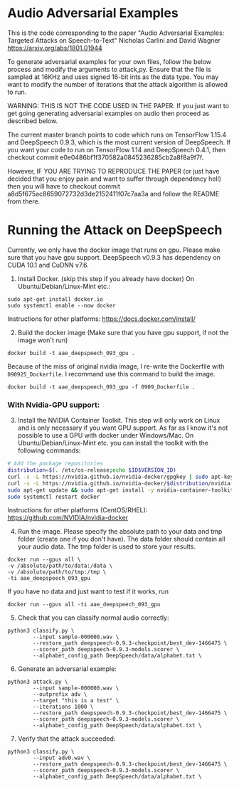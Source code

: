 # Audio Adversarial Examples
This is the code corresponding to the paper
"Audio Adversarial Examples: Targeted Attacks on Speech-to-Text"
Nicholas Carlini and David Wagner
https://arxiv.org/abs/1801.01944

To generate adversarial examples for your own files, follow the below process
and modify the arguments to attack,py. Ensure that the file is sampled at
16KHz and uses signed 16-bit ints as the data type. You may want to modify
the number of iterations that the attack algorithm is allowed to run.

WARNING: THIS IS NOT THE CODE USED IN THE PAPER. If you just want to get going
generating adversarial examples on audio then proceed as described below.

The current master branch points to code which runs on TensorFlow 1.15.4 and 
DeepSpeech 0.9.3, which is the most current version of DeepSpeech. If you want 
your code to run on TensorFlow 1.14 and DeepSpeech 0.4.1, then checkout 
commit e0e0486bf1f370582a0845236285cb2a8f8a9f7f. 

However, IF YOU ARE TRYING TO REPRODUCE THE PAPER (or just have decided
that you enjoy pain and want to suffer through dependency hell) then you
will have to checkout commit a8d5f675ac8659072732d3de2152411f07c7aa3a and
follow the README from there.

# Running the Attack on DeepSpeech 
Currently, we only have the docker image that runs on gpu. Please make sure that you have gpu support. DeepSpeech v0.9.3 has dependency on CUDA 10.1 and CuDNN v7.6.

1. Install Docker. (skip this step if you already have docker)
On Ubuntu/Debian/Linux-Mint etc.:
```
sudo apt-get install docker.io
sudo systemctl enable --now docker
```
Instructions for other platforms:
https://docs.docker.com/install/

2. Build the docker image (Make sure that you have gpu support, if not the image won't run)
```
docker build -t aae_deepspeech_093_gpu .
```
Because of the miss of original nvidia image, I re-write the Dockerfile with `090925_Dockerfile`. I recommand use this command to build the image.
```
docker build -t aae_deepspeech_093_gpu -f 0909_Dockerfile .
```

### With Nvidia-GPU support:
3. Install the NVIDIA Container Toolkit.
This step will only work on Linux and is only necessary if you want GPU support.
As far as I know it's not possible to use a GPU with docker under Windows/Mac.
On Ubuntu/Debian/Linux-Mint etc. you can install the toolkit with the following commands:
```sh
# Add the package repositories
distribution=$(. /etc/os-release;echo $ID$VERSION_ID)
curl -s -L https://nvidia.github.io/nvidia-docker/gpgkey | sudo apt-key add -
curl -s -L https://nvidia.github.io/nvidia-docker/$distribution/nvidia-docker.list | sudo tee /etc/apt/sources.list.d/nvidia-docker.list
sudo apt-get update && sudo apt-get install -y nvidia-container-toolkit
sudo systemctl restart docker
```
Instructions for other platforms (CentOS/RHEL):
https://github.com/NVIDIA/nvidia-docker

4. Run the image. Please specify the absolute path to your data and tmp folder (create one if you don't have). The data folder should contain all your audio data. The tmp folder is used to store your results.
```
docker run --gpus all \
-v /absolute/path/to/data:/data \
-v /absolute/path/to/tmp:/tmp \
-ti aae_deepspeech_093_gpu
```
If you have no data and just want to test if it works, run
```
docker run --gpus all -ti aae_deepspeech_093_gpu
```

5. Check that you can classify normal audio correctly:
```
python3 classify.py \
        --input sample-000000.wav \
        --restore_path deepspeech-0.9.3-checkpoint/best_dev-1466475 \
        --scorer_path deepspeech-0.9.3-models.scorer \
        --alphabet_config_path DeepSpeech/data/alphabet.txt \
```

6. Generate an adversarial example:
```
python3 attack.py \
        --input sample-000000.wav \
        --outprefix adv \
        --target "this is a test" \
        --iterations 1000 \
        --restore_path deepspeech-0.9.3-checkpoint/best_dev-1466475 \
        --scorer_path deepspeech-0.9.3-models.scorer \
        --alphabet_config_path DeepSpeech/data/alphabet.txt \
```

7. Verify that the attack succeeded:
```
python3 classify.py \
        --input adv0.wav \
        --restore_path deepspeech-0.9.3-checkpoint/best_dev-1466475 \
        --scorer_path deepspeech-0.9.3-models.scorer \
        --alphabet_config_path DeepSpeech/data/alphabet.txt \
```